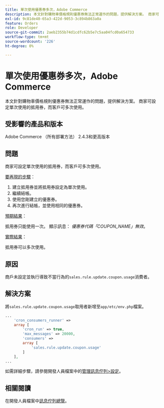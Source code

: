 ```yaml
---
title: 單次使用優惠券多次，Adobe Commerce
description: 本文針對購物車價格規則優惠券無法正常運作的問題，提供解決方案。 商家可設定單次使用的抵用券，而客戶可多次使用。
exl-id: 9c81de40-65a3-422d-9053-3c894b863a0a
feature: Orders
role: Developer
source-git-commit: 2aeb2355b74d1cdfc62b5e7c5aa04fcd0a654733
workflow-type: tm+mt
source-wordcount: '226'
ht-degree: 0%

---
```


# 單次使用優惠券多次，Adobe Commerce

本文針對購物車價格規則優惠券無法正常運作的問題，提供解決方案。 商家可設定單次使用的抵用券，而客戶可多次使用。


## 受影響的產品和版本

Adobe Commerce （所有部署方法） 2.4.3和更高版本

## 問題

商家可設定單次使用的抵用券，而客戶可多次使用。

<u>要再現的步驟</u>：

1. 建立抵用券並將抵用券設定為單次使用。
1. 繼續結帳。
1. 使用您剛建立的優惠券。
1. 再次進行結帳，並使用相同的優惠券。

<u>預期結果</u>：

抵用券只能使用一次。 顯示訊息： *優惠券代碼「COUPON_NAME」無效*。

<u>實際結果</u>：

抵用券可以多次使用。


## 原因

商戶未設定並執行導致不當行為的`sales.rule.update.coupon.usage`消費者。

## 解決方案

將`sales.rule.update.coupon.usage`取用者新增至`app/etc/env.php`檔案。

```php
...
    'cron_consumers_runner' =>
    array [
        'cron_run' => true,
        'max_messages' => 20000,
        'consumers' =>
        array [
            'sales.rule.update.coupon.usage'
        ]
    ],
...
```

如需詳細步驟，請參閱開發人員檔案中的[管理訊息佇列>設定](https://experienceleague.adobe.com/en/docs/commerce-operations/configuration-guide/message-queues/manage-message-queues#configuration)。

## 相關閱讀

在開發人員檔案中[訊息佇列總覽](https://experienceleague.adobe.com/en/docs/commerce-operations/configuration-guide/message-queues/message-queue-framework)。
